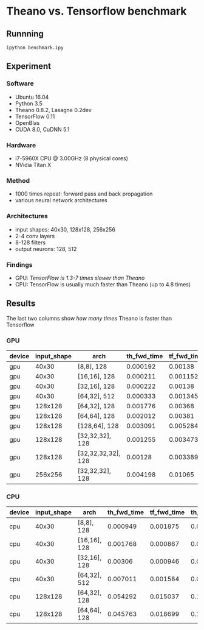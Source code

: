 # Theano vs. Tensorflow benchmark

## Runnning
```
ipython benchmark.ipy
```

## Experiment

### Software
- Ubuntu 16.04
- Python 3.5
- Theano 0.8.2, Lasagne 0.2dev
- TensorFlow 0.11
- OpenBlas
- CUDA 8.0, CuDNN 5.1

### Hardware
- i7-5960X CPU @ 3.00GHz (8 physical cores)
- NVidia Titan X

### Method
- 1000 times repeat: forward pass and back propagation
- various neural network architectures

### Architectures
- input shapes: 40x30, 128x128, 256x256
- 2-4 conv layers
- 8-128 filters
- output neurons: 128, 512

### Findings
- GPU: *TensorFlow is 1.3-7 times slower than Theano*
- CPU: TensorFlow is usually much faster than Theano (up to 4.8 times)

## Results
The last two columns show *how many times* Theano is faster than Tensorflow

### GPU
device|input_shape|arch|th_fwd_time|tf_fwd_time|th_bprop_time|tf_bprop_time|tf/th_fwd_time|tf/th_bprop_time
---|---|---|---|---|---|---|---|---
gpu|40x30|[8,8], 128|0.000192|0.00138|0.000549|0.002861|7.187499999999999|5.211293260473588
gpu|40x30|[16,16], 128|0.000211|0.001152|0.000592|0.002839|5.459715639810427|4.795608108108108
gpu|40x30|[32,16], 128|0.000222|0.00138|0.000712|0.002657|6.216216216216216|3.731741573033708
gpu|40x30|[64,32], 512|0.000333|0.001345|0.001052|0.002734|4.039039039039039|2.5988593155893533
gpu|128x128|[64,32], 128|0.001776|0.00368|0.005551|0.009213|2.0720720720720722|1.659700954782922
gpu|128x128|[64,64], 128|0.002012|0.00381|0.006631|0.010018|1.8936381709741552|1.5107826873774697
gpu|128x128|[128,64], 128|0.003091|0.005284|0.010887|0.014455|1.7094791329666774|1.3277303205658124
gpu|128x128|[32,32,32], 128|0.001255|0.003473|0.003459|0.00724|2.7673306772908366|2.093090488580515
gpu|128x128|[32,32,32,32], 128|0.00128|0.003389|0.003604|0.007533|2.64765625|2.0901775804661487
gpu|256x256|[32,32,32], 128|0.004198|0.01065|0.011839|0.024008|2.53692234397332|2.0278739758425544

### CPU
device|input_shape|arch|th_fwd_time|tf_fwd_time|th_bprop_time|tf_bprop_time|tf/th_fwd_time|tf/th_bprop_time
---|---|---|---|---|---|---|---|---
cpu|40x30|[8,8], 128|0.000949|0.001875|0.003039|0.004152|1.975763962065332|1.3662388943731492
cpu|40x30|[16,16], 128|0.001768|0.000867|0.00546|0.002536|0.4903846153846154|0.46446886446886454
cpu|40x30|[32,16], 128|0.00306|0.000946|0.009645|0.004337|0.30915032679738563|0.44966303784344214
cpu|40x30|[64,32], 512|0.007011|0.001584|0.021999|0.005402|0.22593068035943517|0.2455566162098277
cpu|128x128|[64,32], 128|0.054292|0.015037|0.185496|0.05085|0.276965298754881|0.27412990037521023
cpu|128x128|[64,64], 128|0.045763|0.018699|0.171529|0.061975|0.4086052050783384|0.3613091663800291
